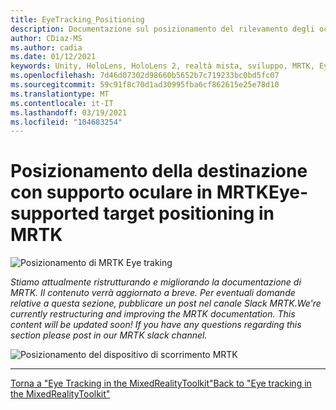 ```yaml
---
title: EyeTracking_Positioning
description: Documentazione sul posizionamento del rilevamento degli occhi
author: CDiaz-MS
ms.author: cadia
ms.date: 01/12/2021
keywords: Unity, HoloLens, HoloLens 2, realtà mista, sviluppo, MRTK, EyeTracking,
ms.openlocfilehash: 7d46d07302d98660b5652b7c719233bc0bd5fc07
ms.sourcegitcommit: 59c91f8c70d1ad30995fba6cf862615e25e78d10
ms.translationtype: MT
ms.contentlocale: it-IT
ms.lasthandoff: 03/19/2021
ms.locfileid: "104683254"
---
```

# <a name="eye-supported-target-positioning-in-mrtk"></a><span data-ttu-id="475ff-104">Posizionamento della destinazione con supporto oculare in MRTK</span><span class="sxs-lookup"><span data-stu-id="475ff-104">Eye-supported target positioning in MRTK</span></span>

![Posizionamento di MRTK Eye traking](../images/eye-tracking/mrtk_et_positioning.png)

<!-- TODO: Add content -->
<span data-ttu-id="475ff-106">_Stiamo attualmente ristrutturando e migliorando la documentazione di MRTK. Il contenuto verrà aggiornato a breve. Per eventuali domande relative a questa sezione, pubblicare un post nel canale Slack MRTK._</span><span class="sxs-lookup"><span data-stu-id="475ff-106">_We're currently restructuring and improving the MRTK documentation. This content will be updated soon! If you have any questions regarding this section please post in our MRTK slack channel._</span></span>

![Posizionamento del dispositivo di scorrimento MRTK](../images/eye-tracking/mrtk_et_positioning_slider.png)

---
[<span data-ttu-id="475ff-108">Torna a "Eye Tracking in the MixedRealityToolkit"</span><span class="sxs-lookup"><span data-stu-id="475ff-108">Back to "Eye tracking in the MixedRealityToolkit"</span></span>](EyeTracking_Main.md)
